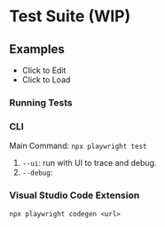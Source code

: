 # Test Suite (WIP)

## Examples
- Click to Edit
- Click to Load

### Running Tests

### CLI

Main Command: `npx playwright test`

1. `--ui`: run with UI to trace and debug.
2. `--debug`:

### Visual Studio Code Extension

`npx playwright codegen <url>`
